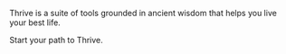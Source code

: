 Thrive is a suite of tools grounded in ancient wisdom that helps you live your best life.

Start your path to Thrive.
